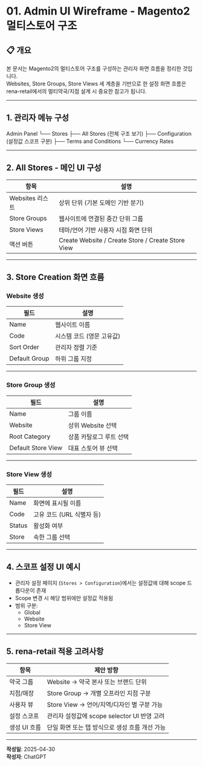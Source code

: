 # 01. Admin UI Wireframe - Magento2 멀티스토어 구조

## 📋 개요

본 문서는 Magento2의 멀티스토어 구조를 구성하는 관리자 화면 흐름을 정리한 것입니다.  
Websites, Store Groups, Store Views 세 계층을 기반으로 한 설정 화면 흐름은 rena-retail에서의 멀티약국/지점 설계 시 중요한 참고가 됩니다.

---

## 1. 관리자 메뉴 구성

Admin Panel └── Stores ├── All Stores (전체 구조 보기) ├── Configuration (설정값 스코프 구분) ├── Terms and Conditions └── Currency Rates

---

## 2. All Stores - 메인 UI 구성

| 항목 | 설명 |
|------|------|
| Websites 리스트 | 상위 단위 (기본 도메인 기반 분기) |
| Store Groups | 웹사이트에 연결된 중간 단위 그룹 |
| Store Views | 테마/언어 기반 사용자 시점 화면 단위 |
| 액션 버튼 | Create Website / Create Store / Create Store View |

---

## 3. Store Creation 화면 흐름

### Website 생성

| 필드 | 설명 |
|------|------|
| Name | 웹사이트 이름 |
| Code | 시스템 코드 (영문 고유값) |
| Sort Order | 관리자 정렬 기준 |
| Default Group | 하위 그룹 지정 |

---

### Store Group 생성

| 필드 | 설명 |
|------|------|
| Name | 그룹 이름 |
| Website | 상위 Website 선택 |
| Root Category | 상품 카탈로그 루트 선택 |
| Default Store View | 대표 스토어 뷰 선택 |

---

### Store View 생성

| 필드 | 설명 |
|------|------|
| Name | 화면에 표시될 이름 |
| Code | 고유 코드 (URL 식별자 등) |
| Status | 활성화 여부 |
| Store | 속한 그룹 선택 |

---

## 4. 스코프 설정 UI 예시

- 관리자 설정 페이지 (`Stores > Configuration`)에서는 설정값에 대해 scope 드롭다운이 존재
- Scope 변경 시 해당 범위에만 설정값 적용됨
- 범위 구분:
  - Global
  - Website
  - Store View

---

## 5. rena-retail 적용 고려사항

| 항목 | 제안 방향 |
|------|-----------|
| 약국 그룹 | Website → 약국 본사 또는 브랜드 단위 |
| 지점/매장 | Store Group → 개별 오프라인 지점 구분 |
| 사용자 뷰 | Store View → 언어/지역/디자인 별 구분 가능 |
| 설정 스코프 | 관리자 설정값에 scope selector UI 반영 고려 |
| 생성 UI 흐름 | 단일 화면 또는 탭 방식으로 생성 흐름 개선 가능 |

---

**작성일**: 2025-04-30  
**작성자**: ChatGPT


